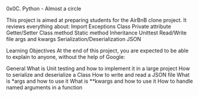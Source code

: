 0x0C. Python - Almost a circle

This project is aimed at preparing students for the AirBnB clone project.
It reviews everything about:
Import
Exceptions
Class
Private attribute
Getter/Setter
Class method
Static method
Inheritance
Unittest
Read/Write file
args and kwargs
Serialization/Deserialization
JSON

Learning Objectives
At the end of this project, you are expected to be able to explain to anyone, without the help of Google:

General
What is Unit testing and how to implement it in a large project
How to serialize and deserialize a Class
How to write and read a JSON file
What is \*args and how to use it
What is \*\*kwargs and how to use it
How to handle named arguments in a function

